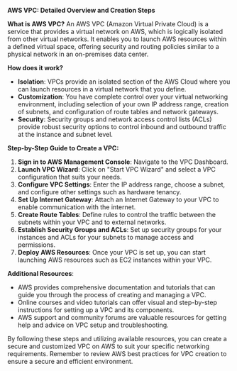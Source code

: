 **AWS VPC: Detailed Overview and Creation Steps**

**What is AWS VPC?**
An AWS VPC (Amazon Virtual Private Cloud) is a service that provides a virtual network on AWS,
which is logically isolated from other virtual networks. It enables you to launch AWS resources
within a defined virtual space, offering security and routing policies similar to a physical network in an on-premises data center.

**How does it work?**
- **Isolation**: VPCs provide an isolated section of the AWS Cloud where you can launch resources in a virtual network that you define.
- **Customization**: You have complete control over your virtual networking environment, including selection of your own IP address range, creation of subnets, and configuration of route tables and network gateways.
- **Security**: Security groups and network access control lists (ACLs) provide robust security options to control inbound and outbound traffic at the instance and subnet level.

**Step-by-Step Guide to Create a VPC:**
1. **Sign in to AWS Management Console**: Navigate to the VPC Dashboard.
2. **Launch VPC Wizard**: Click on "Start VPC Wizard" and select a VPC configuration that suits your needs.
3. **Configure VPC Settings**: Enter the IP address range, choose a subnet, and configure other settings such as hardware tenancy.
4. **Set Up Internet Gateway**: Attach an Internet Gateway to your VPC to enable communication with the internet.
5. **Create Route Tables**: Define rules to control the traffic between the subnets within your VPC and to external networks.
6. **Establish Security Groups and ACLs**: Set up security groups for your instances and ACLs for your subnets to manage access and permissions.
7. **Deploy AWS Resources**: Once your VPC is set up, you can start launching AWS resources such as EC2 instances within your VPC.

**Additional Resources**:
- AWS provides comprehensive documentation and tutorials that can guide you through the process of creating and managing a VPC.
- Online courses and video tutorials can offer visual and step-by-step instructions for setting up a VPC and its components.
- AWS support and community forums are valuable resources for getting help and advice on VPC setup and troubleshooting.

By following these steps and utilizing available resources, you can create a secure and customized VPC on AWS to suit your specific networking requirements.
Remember to review AWS best practices for VPC creation to ensure a secure and efficient environment.
